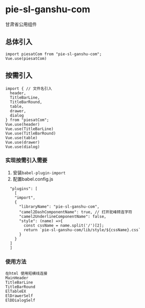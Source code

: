 # pie-sl-ganshu-com
甘肃省公用组件  

## 总体引入
```
import piesatCom from "pie-sl-ganshu-com";
Vue.use(piesatCom)
```
## 按需引入
```
import { // 文件名引入
  header,
  TitleBarLine,
  TitleBarRound,
  table,
  drawer,
  dialog
} from "piesatCom";
Vue.use(header)
Vue.use(TitleBarLine)
Vue.use(TitleBarRound)
Vue.use(table)
Vue.use(drawer)
Vue.use(dialog)
```
### 实现按需引入需要   
 1. 安装`babel-plugin-import`
 2. 配置babel.config.js
  ```
    "plugins": [
      [
      "import",
      {
        "libraryName": "pie-sl-ganshu-com",
        "camel2DashComponentName": true, // 打开驼峰转连字符
        "camel2UnderlineComponentName": false,
        "style": (name) =>{
          const cssName = name.split('/')[2];
          return `pie-sl-ganshu-com/lib/style/${cssName}.css`
        }
      }
    ]
    ]
  ```
### 使用方法
```
在html 使用短横线连接
MainHeader
TitleBarLine
TitleBarRound
ElTableEX
ElDrawerSelf
ElDDialogSelf
```
